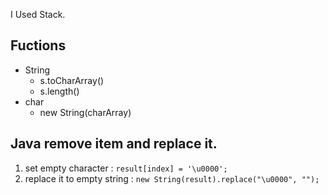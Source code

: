 I Used Stack.

Fuctions
---
- String
	- s.toCharArray()
	- s.length()
- char
	- new String(charArray)

## Java remove item and replace it.
1. set empty character : `result[index] = '\u0000';`
2. replace it to empty string : `new String(result).replace("\u0000", "");`
